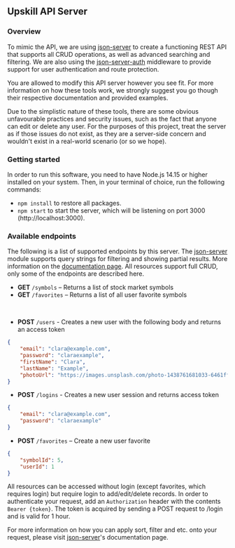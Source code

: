 ## Upskill API Server

### Overview
To mimic the API, we are using [json-server](https://github.com/typicode/json-server) to create a functioning REST API that supports all CRUD operations, as well as advanced searching and filtering. We are also using the [json-server-auth](https://github.com/jeremyben/json-server-auth) middleware to provide support for user authentication and route protection.

You are allowed to modify this API server however you see fit. For more information on how these tools work, we strongly suggest you go though their respective documentation and provided examples.

Due to the simplistic nature of these tools, there are some obvious unfavourable practices and security issues, such as the fact that anyone can edit or delete any user. For the purposes of this project, treat the server as if those issues do not exist, as they are a server-side concern and wouldn't exist in a real-world scenario (or so we hope).

### Getting started
In order to run this software, you need to have Node.js 14.15 or higher installed on your system. Then, in your terminal of choice, run the following commands:

- `npm install` to restore all packages.
- `npm start` to start the server, which will be listening on port 3000 (http://localhost:3000).

### Available endpoints
The following is a list of supported endpoints by this server. The [json-server](https://github.com/typicode/json-server) module supports query strings for filtering and showing partial results. More information on the [documentation page](https://github.com/typicode/json-server#filter). All resources support full CRUD, only some of the endpoints are described here.

- **GET** `/symbols` – Returns a list of stock market symbols
- **GET** `/favorites` – Returns a list of all user favorite symbols

<br>

- **POST** `/users` - Creates a new user with the following body and returns an access token

```json
{
    "email": "clara@example.com",
    "password": "claraexample",
    "firstName": "Clara",
    "lastName": "Example",
    "photoUrl": "https://images.unsplash.com/photo-1438761681033-6461ffad8d80?ixlib=rb-1.2.1&ixid=eyJhcHBfaWQiOjEyMDd9&w=1000&q=80"
}
```

- **POST** `/logins` - Creates a new user session and returns access token

```json
{
    "email": "clara@example.com",
    "password": "claraexample"
}
```

- **POST** `/favorites` – Create a new user favorite

```json
{
    "symbolId": 5,
    "userId": 1
}
```


All resources can be accessed without login (except favorites, which requires login) but require login to add/edit/delete records. In order to authenticate your request, add an `Authorization` header with the contents `Bearer {token}`. The token is acquired by sending a POST request to /login and is valid for 1 hour. 

For more information on how you can apply sort, filter and etc. onto your request, please visit [json-server](https://github.com/typicode/json-server)'s documentation page.